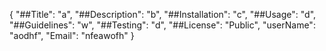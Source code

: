 {
	"##Title": "a",
	"##Description": "b",
	"##Installation": "c",
	"##Usage": "d",
	"##Guidelines": "w",
	"##Testing": "d",
	"##License": "Public",
	"userName": "aodhf",
	"Email": "nfeawofh"
}